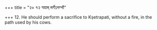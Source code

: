 +++
title = "२० १२ गवाम् मर्गेऽनग्नौ"

+++
12. He should perform a sacrifice to Kṣetrapati, without a fire, in the path used by his cows.
